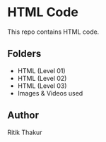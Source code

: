 # HTML Code

This repo contains HTML code. 
## Folders
- HTML (Level 01)
- HTML (Level 02)
- HTML (Level 03)
- Images & Videos used

## Author
Ritik Thakur
